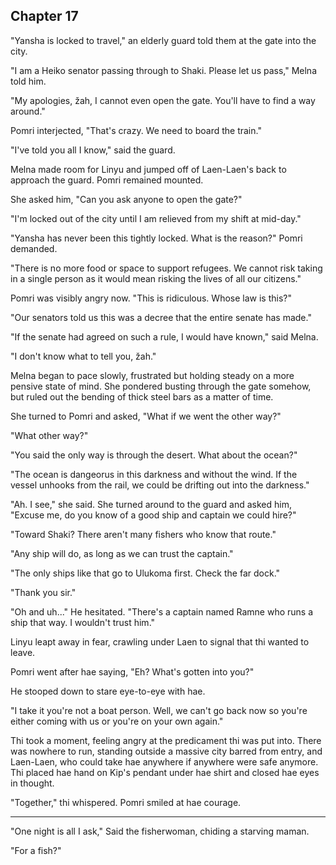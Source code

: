 <!--

- The three are blocked from entering Yansha
- They contemplate traveling through the desert.
- They meet a ship captain named Ramne that tries to convince them to take his ship to Shaki.
  - Linyu can point to hae neck to signal danger from Ramne
  - Pomri convinces them that it's the only way to make it on time
- On the boat, they meet Ginnu, who has a healing wound on her head and similar blue hue in her eyes. (Linyu doesn't know about her death.)
- The observatory reports in about the presence of giant ships

 -->

## Chapter 17

  "Yansha is locked to travel," an elderly guard told them at the gate into the city.

  "I am a Heiko senator passing through to Shaki. Please let us pass," Melna told him.

  "My apologies, žah, I cannot even open the gate. You'll have to find a way around."

  Pomri interjected, "That's crazy. We need to board the train."

  "I've told you all I know," said the guard.

  Melna made room for Linyu and jumped off of Laen-Laen's back to approach the guard. Pomri remained mounted.

  She asked him, "Can you ask anyone to open the gate?"

  "I'm locked out of the city until I am relieved from my shift at mid-day."

  "Yansha has never been this tightly locked. What is the reason?" Pomri demanded.

  "There is no more food or space to support refugees. We cannot risk taking in a single person as it would mean risking the lives of all our citizens."

  Pomri was visibly angry now. "This is ridiculous. Whose law is this?"

  "Our senators told us this was a decree that the entire senate has made."

  "If the senate had agreed on such a rule, I would have known," said Melna.

  "I don't know what to tell you, žah."

  Melna began to pace slowly, frustrated but holding steady on a more pensive state of mind. She pondered busting through the gate somehow, but ruled out the bending of thick steel bars as a matter of time.

  She turned to Pomri and asked, "What if we went the other way?"

  "What other way?"

  "You said the only way is through the desert. What about the ocean?"

  "The ocean is dangeorus in this darkness and without the wind. If the vessel unhooks from the rail, we could be drifting out into the darkness."

  "Ah. I see," she said. She turned around to the guard and asked him, "Excuse me, do you know of a good ship and captain we could hire?"

  "Toward Shaki? There aren't many fishers who know that route."

  "Any ship will do, as long as we can trust the captain."

  "The only ships like that go to Ulukoma first. Check the far dock."

  "Thank you sir."

  "Oh and uh..." He hesitated. "There's a captain named Ramne who runs a ship that way. I wouldn't trust him."

  Linyu leapt away in fear, crawling under Laen to signal that thi wanted to leave.

  Pomri went after hae saying, "Eh? What's gotten into you?"

  He stooped down to stare eye-to-eye with hae.

  "I take it you're not a boat person. Well, we can't go back now so you're either coming with us or you're on your own again."

  Thi took a moment, feeling angry at the predicament thi was put into. There was nowhere to run, standing outside a massive city barred from entry, and Laen-Laen, who could take hae anywhere if anywhere were safe anymore. Thi placed hae hand on Kip's pendant under hae shirt and closed hae eyes in thought.

  "Together," thi whispered. Pomri smiled at hae courage.


*************


  "One night is all I ask," Said the fisherwoman, chiding a starving maman.

  "For a fish?"
